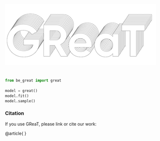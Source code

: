 
![Screenshot](./imgs/GReaT_logo.png)



#

```python
from be_great import great

model = great()
model.fit()
model.sample()
```


### Citation 
If you use GReaT, please link or cite our work:

@article{
}


